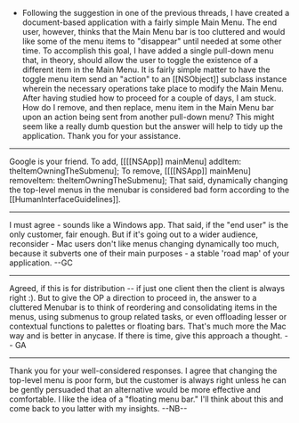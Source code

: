 

 
* Following the suggestion in one of the previous threads, I have created a document-based application with a fairly simple Main Menu.  The end user, however, thinks that the Main Menu bar is too cluttered and would like some of the menu items to "disappear" until needed at some other time.  To accomplish this goal, I have added a single pull-down menu that, in theory, should allow the user to toggle the existence of a different item in the Main Menu.  It is fairly simple matter to have the toggle menu item send an "action" to an [[NSObject]] subclass instance wherein the necessary operations take place to modify the Main Menu.  After having studied how to proceed for a couple of days, I am stuck.  How do I remove, and then replace, menu item in the Main Menu bar upon an action being sent from another pull-down menu?  This might seem like a really dumb question but the answer will help to tidy up the application.  Thank you for your assistance.


----

Google is your friend.
To add, [[[[NSApp]] mainMenu] addItem: theItemOwningTheSubmenu];
To remove, [[[[NSApp]] mainMenu] removeItem: theItemOwningTheSubmenu];
That said, dynamically changing the top-level menus in the menubar is considered bad form according to the [[HumanInterfaceGuidelines]].

----

I must agree - sounds like a Windows app. That said, if the "end user" is the only customer, fair enough. But if it's going out to a wider audience, reconsider - Mac users don't like menus changing dynamically too much, because it subverts one of their main purposes - a stable 'road map' of your application. --GC

----

Agreed, if this is for distribution -- if just one client then the client is always right :). But to give the OP a direction to proceed in, the answer to a cluttered Menubar is to think of reordering and consolidating items in the menus, using submenus to group related tasks, or even offloading lesser or contextual functions to palettes or floating bars. That's much more the Mac way and is better in anycase. If there is time, give this approach a thought. -- GA

----

Thank you for your well-considered responses.  I agree that changing the top-level menu is poor form, but the customer is always right unless he can be gently persuaded that an alternative would be more effective and comfortable.  I like the idea of a "floating menu bar."  I'll think about this and come back to you latter with my insights.  --NB--